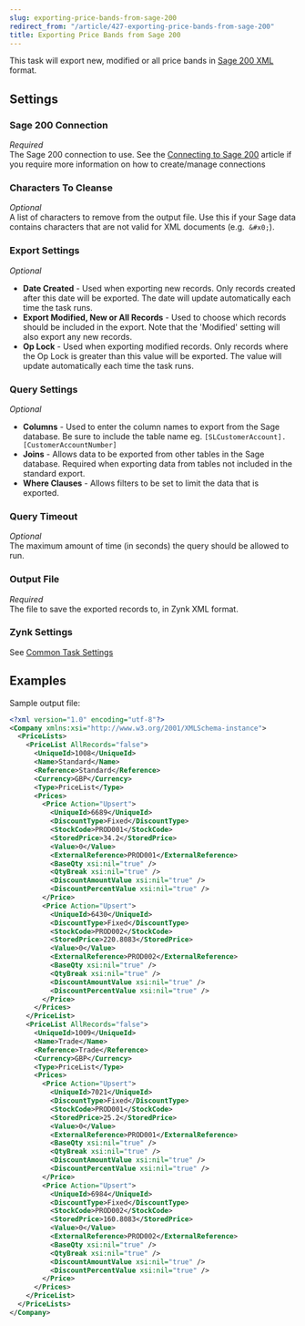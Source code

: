 ```yaml
---
slug: exporting-price-bands-from-sage-200
redirect_from: "/article/427-exporting-price-bands-from-sage-200"
title: Exporting Price Bands from Sage 200
---
```

This task will export new, modified or all price bands in [Sage 200 XML](sage-200-xml) format.

## Settings
### Sage 200 Connection
_Required_  
The Sage 200 connection to use.  See the [Connecting to Sage 200](connecting-to-sage-200) article if you require more information on how to create/manage connections

### Characters To Cleanse
_Optional_  
A list of characters to remove from the output file. Use this if your Sage data contains characters that are not valid for XML documents (e.g. 	`&#x0;`).

### Export Settings
_Optional_  

 * **Date Created** - Used when exporting new records. Only records created after this date will be exported. The date will update automatically each time the task runs.
 * **Export Modified, New or All Records** - Used to choose which records should be included in the export. Note that the 'Modified' setting will also export any new records.
 * **Op Lock** - Used when exporting modified records. Only records where the Op Lock is greater than this value will be exported. The value will update automatically each time the task runs.
 
### Query Settings
_Optional_  

 * **Columns** - Used to enter the column names to export from the Sage database. Be sure to include the table name eg. `[SLCustomerAccount].[CustomerAccountNumber]`
 * **Joins** - Allows data to be exported from other tables in the Sage database. Required when exporting data from tables not included in the standard export.
 * **Where Clauses** - Allows filters to be set to limit the data that is exported. 
 
### Query Timeout
_Optional_  
The maximum amount of time (in seconds) the query should be allowed to run.

### Output File
_Required_  
The file to save the exported records to, in Zynk XML format.

### Zynk Settings
See [Common Task Settings](common-task-settings)

## Examples
Sample output file:

```xml
<?xml version="1.0" encoding="utf-8"?>
<Company xmlns:xsi="http://www.w3.org/2001/XMLSchema-instance">
  <PriceLists>
    <PriceList AllRecords="false">
      <UniqueId>1008</UniqueId>
      <Name>Standard</Name>
      <Reference>Standard</Reference>
      <Currency>GBP</Currency>
      <Type>PriceList</Type>
      <Prices>
        <Price Action="Upsert">
          <UniqueId>6689</UniqueId>
          <DiscountType>Fixed</DiscountType>
          <StockCode>PROD001</StockCode>
          <StoredPrice>34.2</StoredPrice>
          <Value>0</Value>
          <ExternalReference>PROD001</ExternalReference>
          <BaseQty xsi:nil="true" />
          <QtyBreak xsi:nil="true" />
          <DiscountAmountValue xsi:nil="true" />
          <DiscountPercentValue xsi:nil="true" />
        </Price>
        <Price Action="Upsert">
          <UniqueId>6430</UniqueId>
          <DiscountType>Fixed</DiscountType>
          <StockCode>PROD002</StockCode>
          <StoredPrice>220.8083</StoredPrice>
          <Value>0</Value>
          <ExternalReference>PROD002</ExternalReference>
          <BaseQty xsi:nil="true" />
          <QtyBreak xsi:nil="true" />
          <DiscountAmountValue xsi:nil="true" />
          <DiscountPercentValue xsi:nil="true" />
        </Price>
      </Prices>
    </PriceList>
    <PriceList AllRecords="false">
      <UniqueId>1009</UniqueId>
      <Name>Trade</Name>
      <Reference>Trade</Reference>
      <Currency>GBP</Currency>
      <Type>PriceList</Type>
      <Prices>
        <Price Action="Upsert">
          <UniqueId>7021</UniqueId>
          <DiscountType>Fixed</DiscountType>
          <StockCode>PROD001</StockCode>
          <StoredPrice>25.2</StoredPrice>
          <Value>0</Value>
          <ExternalReference>PROD001</ExternalReference>
          <BaseQty xsi:nil="true" />
          <QtyBreak xsi:nil="true" />
          <DiscountAmountValue xsi:nil="true" />
          <DiscountPercentValue xsi:nil="true" />
        </Price>
        <Price Action="Upsert">
          <UniqueId>6984</UniqueId>
          <DiscountType>Fixed</DiscountType>
          <StockCode>PROD002</StockCode>
          <StoredPrice>160.8083</StoredPrice>
          <Value>0</Value>
          <ExternalReference>PROD002</ExternalReference>
          <BaseQty xsi:nil="true" />
          <QtyBreak xsi:nil="true" />
          <DiscountAmountValue xsi:nil="true" />
          <DiscountPercentValue xsi:nil="true" />
        </Price>
      </Prices>
    </PriceList>
  </PriceLists>
</Company>
```